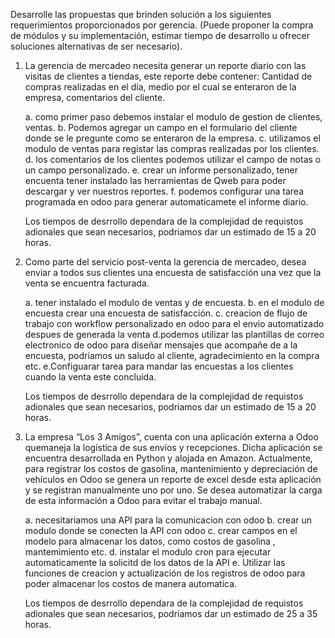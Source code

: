 Desarrolle las propuestas que brinden solución a los siguientes requerimientos proporcionados por gerencia. (Puede proponer la compra de módulos y su implementación, estimar tiempo de desarrollo u ofrecer soluciones alternativas de ser necesario).

1. La gerencia de mercadeo necesita generar un reporte diario con las visitas de clientes a tiendas, este reporte debe contener:
Cantidad de compras realizadas en el día, medio por el cual se enteraron de la empresa, comentarios del cliente.

    a. como primer paso debemos instalar el modulo de gestion de clientes, ventas.
    b. Podemos agregar un campo en el formulario del cliente donde se le pregunte como se enteraron de la empresa.
    c. utilizamos el modulo de ventas para registar las compras realizadas por los clientes.
    d. los comentarios de los clientes podemos utilizar el campo de notas o un campo personalizado.
    e. crear un informe personalizado, tener encuenta tener instalado las herramientas de Qweb para poder descargar y ver nuestros reportes.
    f. podemos configurar una tarea programada en odoo para generar automaticamete el informe diario.

    Los tiempos de desrrollo dependara de la complejidad de requistos adionales que sean necesarios, podriamos dar un estimado de 15 a 20 horas. 

 2.	Como parte del servicio post-venta la gerencia de mercadeo, desea enviar a todos sus clientes una encuesta de satisfacción una vez que la venta se encuentra facturada.
   
    a. tener instalado el modulo de ventas y de encuesta.
    b. en el modulo de encuesta crear una encuesta de satisfacción.
    c. creacion de flujo de trabajo con workflow personalizado en odoo para el envio automatizado despues de generada la venta 
    d.podemos utilizar las plantillas de correo electronico de odoo  para diseñar mensajes que acompañe de a la encuesta, podriamos un saludo al cliente, agradecimiento en la compra etc.
    e.Configuarar tarea para mandar las encuestas a los clientes cuando la venta este concluida.

      Los tiempos de desrrollo dependara de la complejidad de requistos adionales que sean necesarios, podriamos dar un estimado de 15 a 20 horas.

3.	La empresa “Los 3 Amigos”, cuenta con una aplicación externa a Odoo quemaneja la logística de sus envíos y recepciones. Dicha aplicación se encuentra desarrollada en Python y alojada en Amazon.
Actualmente, para registrar los costos de gasolina, mantenimiento y depreciación de vehículos en Odoo se genera un reporte de excel desde esta aplicación y se registran manualmente uno por uno.
Se desea automatizar la carga de esta información a Odoo para evitar el trabajo manual.


    a. necesitariamos una API para la comunicacion con odoo
    b. crear un modulo donde se conecten la API con odoo
    c. crear campos en el modelo para almacenar los datos, como costos de gasolina , mantemimiento etc.
    d. instalar el modulo cron para ejecutar automaticamente la solicitd de los datos de la API
    e. Utilizar las funciones de creacion y actualización de los registros de odoo para poder almacenar los costos de manera automatica. 

     Los tiempos de desrrollo dependara de la complejidad de requistos adionales que sean necesarios, podriamos dar un estimado de 25 a 35 horas.